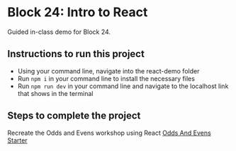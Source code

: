 # Block 24: Intro to React

Guided in-class demo for Block 24.

## Instructions to run this project
- Using your command line, navigate into the react-demo folder
- Run `npm i` in your command line to install the necessary files
- Run  `npm run dev` in your command line and navigate to the localhost link that shows in the terminal

## Steps to complete the project

Recreate the Odds and Evens workshop using React
[Odds And Evens Starter](https://github.com/FullstackAcademy/Unit2.OddsAndEvents.Starter)
